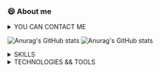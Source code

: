 ### 😄  About me 
<details>
<summary>YOU CAN CONTACT ME</summary>
  <ul>
    <li><a href="mailto:playsoksana@gmail.com"><img alt="Gmail" src="https://camo.githubusercontent.com/2507f2e7abe8808279ed1a76c50f0cfe045c0c30ac51ce2fab1e3a53de22684e/68747470733a2f2f696d672e736869656c64732e696f2f62616467652f476d61696c2d4431343833363f266c6f676f3d676d61696c266c6f676f436f6c6f723d7768697465" data-canonical-src="https://img.shields.io/badge/Gmail-D14836?&amp;logo=gmail&amp;logoColor=white" style="max-width: 100%;"></a></li>
     <li><a href="https://www.linkedin.com/in/plyas/" rel="nofollow"><img alt="LinkedIn" src="https://camo.githubusercontent.com/c865ad1d5303b4339da05b03cdc2a8326edaab83c6dc3f309067c4de0e1771ba/68747470733a2f2f696d672e736869656c64732e696f2f62616467652f6c696e6b6564696e2d3030373742353f266c6f676f3d6c696e6b6564696e266c6f676f436f6c6f723d7768697465" data-canonical-src="https://img.shields.io/badge/linkedin-0077B5?&amp;logo=linkedin&amp;logoColor=white" style="max-width: 100%;"></a></li>
     <li><a href="https://t.me/Ksu_Plyas" rel="nofollow"><img alt="Telegram" src="https://camo.githubusercontent.com/d9bf48911b05fc018227eb4680ffd72018b99ee4b3bdc6cf942a11544d5dd7ef/68747470733a2f2f696d672e736869656c64732e696f2f62616467652f54656c656772616d2d3030383843433f6c6f676f3d74656c656772616d266c6f676f436f6c6f723d7768697465" data-canonical-src="https://img.shields.io/badge/Telegram-0088CC?logo=telegram&amp;logoColor=white" style="max-width: 100%;"></a></li>
  </ul> 
   </details>
 

![Anurag's GitHub stats](https://github-readme-stats.vercel.app/api/top-langs/?username=playsoksana&title_color=ffffff&show_icons=true&text_color=c9cacc&icon_color=2bbc8a&bg_color=1d1f21&langs_count=3)
![Anurag's GitHub stats](https://github-readme-stats.vercel.app/api?username=playsoksana&show_icons=true&theme=radical)
<details>
<summary>SKILLS</summary>
  <ul>
    <li>Scrum</li>
     <li>Teamwork</li>
     <li>Enthusiast</li>
     <li>Fast learner</li>
  </ul> 
   </details>
    
 <details>
<summary>TECHNOLOGIES && TOOLS</summary> 
<p><a href="https://en.wikipedia.org/wiki/HTML" rel="nofollow"><img align="left" src="https://raw.githubusercontent.com/playsoksana/icons/2bbc811918a5e87ac4a152f7b312be072c9a3c8c/language_and_tools/square/html/html.svg" alt="html5" height="42px" style="max-width: 100%;"></a>
<a href="https://en.wikipedia.org/wiki/CSS" rel="nofollow"><img align="left" src="https://raw.githubusercontent.com/playsoksana/icons/2bbc811918a5e87ac4a152f7b312be072c9a3c8c/language_and_tools/square/css/css.svg" alt="css3" height="42px" style="max-width: 100%;"></a>
<a href="https://sass-lang.com/" rel="nofollow"><img align="left" src="https://raw.githubusercontent.com/playsoksana/icons/2bbc811918a5e87ac4a152f7b312be072c9a3c8c/language_and_tools/square/sass/sass.svg" alt="sass" height="42px" style="max-width: 100%;"></a>  
<a href="https://developer.mozilla.org/en-US/docs/Web/JavaScript" rel="nofollow"><img align="left" src="https://raw.githubusercontent.com/playsoksana/icons/2bbc811918a5e87ac4a152f7b312be072c9a3c8c/language_and_tools/square/javascript/javascript.svg" alt="JavaScript" height="42px" style="max-width: 100%;"></a>
<a href="https://parceljs.org/" rel="nofollow"><img align="left" src="https://raw.githubusercontent.com/playsoksana/icons/2bbc811918a5e87ac4a152f7b312be072c9a3c8c/language_and_tools/square/parcel/parcel.svg" alt="parcel" height="42px" style="max-width: 100%;"></a>
<a href="https://webpack.js.org" rel="nofollow"><img align="left" src="https://raw.githubusercontent.com/playsoksana/icons/2bbc811918a5e87ac4a152f7b312be072c9a3c8c/language_and_tools/square/webpack/webpack.svg" alt="webpack" height="42px" style="max-width: 100%;"></a>  
  <a href="https://create-react-app.dev/" rel="nofollow"><img align="left" src="https://raw.githubusercontent.com/playsoksana/icons/2bbc811918a5e87ac4a152f7b312be072c9a3c8c/language_and_tools/square/react/react.svg" alt="react" height="42px" style="max-width: 100%;"></a>  
<a href="https://nodejs.org/uk/" rel="nofollow"><img align="left" src="https://raw.githubusercontent.com/playsoksana/icons/2bbc811918a5e87ac4a152f7b312be072c9a3c8c/language_and_tools/square/node/node.svg" alt="Node.js" height="42px" style="max-width: 100%;"></a>
<a href="https://redux.js.org/" rel="nofollow"><img align="left" src="https://raw.githubusercontent.com/playsoksana/icons/2bbc811918a5e87ac4a152f7b312be072c9a3c8c/language_and_tools/square/redux/redux.svg" alt="Redux" height="42px" style="max-width: 100%;"></a>
<a href="https://git-scm.com/" rel="nofollow"><img align="left" src="https://raw.githubusercontent.com/playsoksana/icons/2bbc811918a5e87ac4a152f7b312be072c9a3c8c/language_and_tools/square/git-scm/git-scm.svg" alt="git" height="42px" style="max-width: 100%;"></a>
<a href="https://www.figma.com/" rel="nofollow"><img align="left" src="https://raw.githubusercontent.com/playsoksana/icons/2bbc811918a5e87ac4a152f7b312be072c9a3c8c/language_and_tools/square/figma/figma.svg" alt="figma" height="42px" style="max-width: 100%;"></a>  
<a href="https://www.netlify.com/" rel="nofollow"><img align="left" src="https://raw.githubusercontent.com/playsoksana/icons/2bbc811918a5e87ac4a152f7b312be072c9a3c8c/language_and_tools/square/netlify/netlify.svg" alt="netlify" height="42px" style="max-width: 100%;"></a>
<a href="https://code.visualstudio.com/" rel="nofollow"><img align="left" src="https://raw.githubusercontent.com/playsoksana/icons/2bbc811918a5e87ac4a152f7b312be072c9a3c8c/language_and_tools/square/vsc/vsc.svg" alt="visual studio code" height="42px" style="max-width: 100%;"></a>  
<a href="https://getbootstrap.com/" rel="nofollow"><img align="left" src="https://raw.githubusercontent.com/playsoksana/icons/2bbc811918a5e87ac4a152f7b312be072c9a3c8c/language_and_tools/square/bootstrap/bootstrap.svg" alt="bootstrap" height="42px" style="max-width: 100%;"></a>
<a href="https://handlebarsjs.com/" rel="nofollow"><img align="left" src="https://raw.githubusercontent.com/playsoksana/icons/2bbc811918a5e87ac4a152f7b312be072c9a3c8c/language_and_tools/square/handlebars/handlebars-01.svg" alt="handlebars" height="42px" style="max-width: 100%;"></a>
<a href="https://www.npmjs.com/" rel="nofollow"><img align="left" src="https://raw.githubusercontent.com/playsoksana/icons/2bbc811918a5e87ac4a152f7b312be072c9a3c8c/language_and_tools/square/npm/npm.svg" alt="npm" height="42px" style="max-width: 100%;"></a></p>
  </details>
